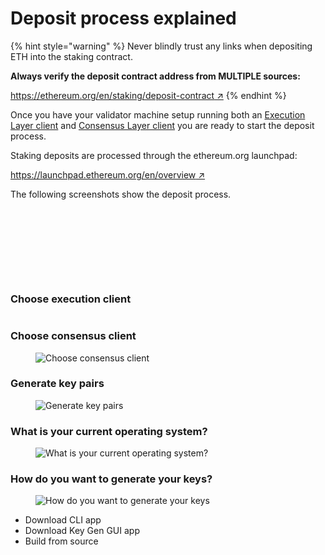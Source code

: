 # Deposit process explained

{% hint style="warning" %}
Never blindly trust any links when depositing ETH into the staking contract.

**Always verify the deposit contract address from MULTIPLE sources:**

[https://ethereum.org/en/staking/deposit-contract ↗](https://ethereum.org/en/staking/deposit-contract/)
{% endhint %}

Once you have your validator machine setup running both an [Execution Layer client](../validator-clients/execution-clients.md) and [Consensus Layer client](../validator-clients/consensus-clients.md) you are ready to start the deposit process.

Staking deposits are processed through the ethereum.org launchpad:

[https://launchpad.ethereum.org/en/overview ↗](https://launchpad.ethereum.org/en/overview)

The following screenshots show the deposit process.

<figure><img src="../.gitbook/assets/Screenshot 2023-06-25 at 16-48-04 Advisories.png" alt=""><figcaption></figcaption></figure>



<figure><img src="../.gitbook/assets/Screenshot 2023-06-25 at 16-48-08 Advisories.png" alt=""><figcaption></figcaption></figure>



<figure><img src="../.gitbook/assets/Screenshot 2023-06-25 at 16-48-12 Advisories.png" alt=""><figcaption></figcaption></figure>



<figure><img src="../.gitbook/assets/Screenshot 2023-06-25 at 16-48-17 Advisories.png" alt=""><figcaption></figcaption></figure>



<figure><img src="../.gitbook/assets/Screenshot 2023-06-25 at 16-48-21 Advisories.png" alt=""><figcaption></figcaption></figure>



<figure><img src="../.gitbook/assets/Screenshot 2023-06-25 at 16-48-25 Advisories.png" alt=""><figcaption></figcaption></figure>



<figure><img src="../.gitbook/assets/Screenshot 2023-06-25 at 16-48-30 Advisories.png" alt=""><figcaption></figcaption></figure>



<figure><img src="../.gitbook/assets/Screenshot 2023-06-25 at 16-48-37 Advisories.png" alt=""><figcaption></figcaption></figure>



<figure><img src="../.gitbook/assets/Screenshot 2023-06-25 at 16-48-42 Advisories.png" alt=""><figcaption></figcaption></figure>

### Choose execution client

<figure><img src="../.gitbook/assets/image (71).png" alt=""><figcaption></figcaption></figure>



### Choose consensus client

<figure><img src="../.gitbook/assets/Screenshot 2023-06-25 at 16-49-40 Choose consensus client.png" alt="Choose consensus client"><figcaption></figcaption></figure>



### Generate key pairs

<figure><img src="../.gitbook/assets/image (14) (1).png" alt="Generate key pairs"><figcaption></figcaption></figure>

### What is your current operating system?

<figure><img src="../.gitbook/assets/Screenshot 2023-06-25 at 16-51-06 Generate key pairs.png" alt="What is your current operating system?"><figcaption></figcaption></figure>



### How do you want to generate your keys?

<figure><img src="../.gitbook/assets/Screenshot 2023-06-25 at 16-52-05 Generate key pairs (1).png" alt="How do you want to generate your keys"><figcaption></figcaption></figure>

* Download CLI app&#x20;
* Download Key Gen GUI app&#x20;
* Build from source









